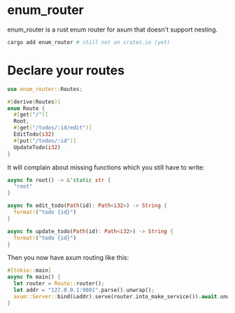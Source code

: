 # enum_router

enum_router is a rust enum router for axum that doesn't support nesting.

```sh
cargo add enum_router # still not on crates.io (yet)
```

# Declare your routes

```rust
use enum_router::Routes;

#[derive(Routes)]
enum Route {
  #[get("/")]
  Root,
  #[get("/todos/:id/edit")]
  EditTodo(i32)
  #[put("/todos/:id")]
  UpdateTodo(i32)
}
```

It will complain about missing functions which you still have to write:

```rust
async fn root() -> &'static str {
  "root"
}

async fn edit_todo(Path(id): Path<i32>) -> String {
  format!("todo {id}")
}

async fn update_todo(Path(id): Path<i32>) -> String {
  format!("todo {id}")
}
```

Then you now have axum routing like this:

```rust
#[tokio::main]
async fn main() {
  let router = Route::router();
  let addr = "127.0.0.1:9001".parse().unwrap();
  axum::Server::bind(&addr).serve(router.into_make_service()).await.unwrap();
}
```
